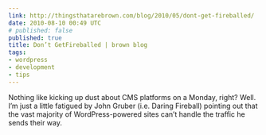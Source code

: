 ```yaml
---
link: http://thingsthatarebrown.com/blog/2010/05/dont-get-fireballed/
date: 2010-08-10 00:49 UTC
# published: false
published: true
title: Don’t GetFireballed | brown blog
tags:
- wordpress
- development
- tips
---
```


Nothing like kicking up dust about CMS platforms on a Monday, right? Well. I’m just a little fatigued by John Gruber (i.e. Daring Fireball) pointing out that the vast majority of WordPress-powered sites can’t handle the traffic he sends their way.
